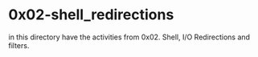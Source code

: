 # 0x02-shell_redirections

in this directory have the activities from 0x02. Shell, I/O Redirections and filters.

